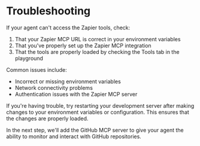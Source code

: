 # Troubleshooting

If your agent can't access the Zapier tools, check:

1. That your Zapier MCP URL is correct in your environment variables
2. That you've properly set up the Zapier MCP integration
3. That the tools are properly loaded by checking the Tools tab in the playground

Common issues include:
- Incorrect or missing environment variables
- Network connectivity problems
- Authentication issues with the Zapier MCP server

If you're having trouble, try restarting your development server after making changes to your environment variables or configuration. This ensures that the changes are properly loaded.

In the next step, we'll add the GitHub MCP server to give your agent the ability to monitor and interact with GitHub repositories.
